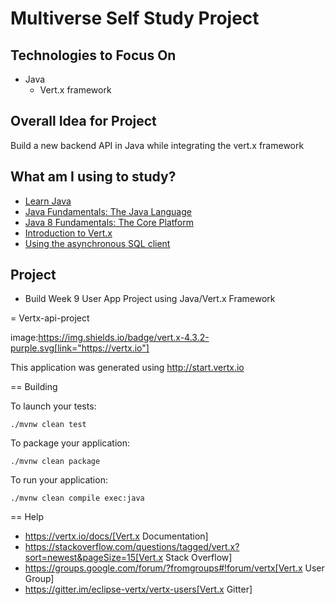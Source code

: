 # Multiverse Self Study Project

## Technologies to Focus On
- Java
  - Vert.x framework
  
## Overall Idea for Project
Build a new backend API in Java while integrating the vert.x framework

## What am I using to study?
- [Learn Java](https://www.codecademy.com/learn/learn-java)
- [Java Fundamentals: The Java Language](https://app.pluralsight.com/library/courses/java-fundamentals-language/table-of-contents)
- [Java 8 Fundamentals: The Core Platform](https://app.pluralsight.com/library/courses/java-fundamentals-core-platform/table-of-contents)
- [Introduction to Vert.x](https://www.youtube.com/watch?v=LsaXy7SRXMY&list=PLkeCJDaCC2ZsnySdg04Aq9D9FpAZY6K5D)
- [Using the asynchronous SQL client](https://vertx.io/blog/using-the-asynchronous-sql-client/)

## Project
- Build Week 9 User App Project using Java/Vert.x Framework

= Vertx-api-project

image:https://img.shields.io/badge/vert.x-4.3.2-purple.svg[link="https://vertx.io"]

This application was generated using http://start.vertx.io

== Building

To launch your tests:
```
./mvnw clean test
```

To package your application:
```
./mvnw clean package
```

To run your application:
```
./mvnw clean compile exec:java
```

== Help

* https://vertx.io/docs/[Vert.x Documentation]
* https://stackoverflow.com/questions/tagged/vert.x?sort=newest&pageSize=15[Vert.x Stack Overflow]
* https://groups.google.com/forum/?fromgroups#!forum/vertx[Vert.x User Group]
* https://gitter.im/eclipse-vertx/vertx-users[Vert.x Gitter]


